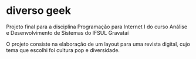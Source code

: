 # diverso geek
Projeto final para a disciplina Programação para Internet I do curso Análise e Desenvolvimento de Sistemas do IFSUL Gravataí

O projeto consiste na elaboração de um layout para uma revista digital, cujo tema que escolhi foi cultura pop e diversidade.
